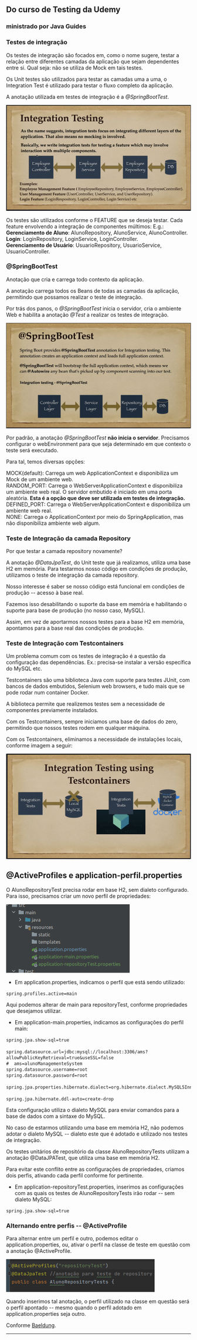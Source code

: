 ## Do curso de Testing da Udemy
### ministrado por Java Guides

### Testes de integração
Os testes de integração são focados em, como o nome sugere, testar a relação entre diferentes camadas da aplicação que sejam dependentes entre si. Qual seja: não se utiliza de Mock em tais testes.

Os Unit testes são utilizados para testar as camadas uma a uma, o Integration Test é utilizado para testar o fluxo completo da aplicação.

A anotação utilizada em testes de integração é a *@SpringBootTest*.

<img src="images/img.png">

Os testes são utilizados conforme o FEATURE que se deseja testar. Cada feature envolvendo a integração de componentes múltimos: E.g.: <br> 
**Gerenciamento de Aluno**: AlunoRepository, AlunoService, AlunoController. <br>
**Login**: LoginRepository, LoginService, LoginController. <br>
**Gerenciamento de Usuário**: UsuarioRepository, UsuarioService, UsuarioController.


### @SpringBootTest

Anotação que cria e carrega todo contexto da aplicação. 

A anotação carrega todos os Beans de todas as camadas da aplicação, permitindo que possamos realizar o teste de integração.

Por trás dos panos, o *@SpringBootTest* inicia o servidor, cria o ambiente Web e habilita a anotação *@Test* a realizar os testes de integração.

<img src="images/img_1.png">

Por padrão, a anotação *@SpringBootTest* **não inicia o servidor**. Precisamos configurar o webEnvironment para que seja determinado em que contexto o teste será executado.

Para tal, temos diversas opções:

MOCK(default): Carrega um web ApplicationContext e disponibiliza um Mock de um ambiente web. <br>
RANDOM_PORT: Carrega o WebServerApplicationContext e disponibiliza um ambiente web real. O servidor embutido é iniciado em uma porta aleatória. **Esta é a opção que deve ser utilizada em testes de integração.**<br>
DEFINED_PORT: Carrega o WebServerApplicationContext e disponibiliza um ambiente web real. <br>
NONE: Carrega o ApplicationContext por meio do SpringApplication, mas não disponibiliza ambiente web algum.

### Teste de Integração da camada Repository
Por que testar a camada repository novamente?

A anotação *@DataJpaTest*, do Unit teste que já realizamos, utiliza uma base H2 em memória. 
Para testarmos nosso código em condições de produção, utilizamos o teste de integração da camada repository.

Nosso interesse é saber se nosso código está funcional em condições de produção -- acesso à base real.

Fazemos isso desabilitando o suporte da base em memória e habilitando o suporte para base de produção (no nosso caso, MySQL).

Assim, em vez de aportarmos nossos testes para a base H2 em memória, apontamos para a base real das condições de produção.


### Teste de Integração com Testcontainers
Um problema comum com os testes de integração é a questão da configuração das dependências. Ex.: precisa-se instalar a versão específica do MySQL etc.

Testcontainers são uma biblioteca Java com suporte para testes JUnit, com bancos de dados embutidos, Selenium web browsers, e tudo mais que se pode rodar num container Docker.

A biblioteca permite que realizemos testes sem a necessidade de componentes previamente instalados. 

Com os Testcontainers, sempre iniciamos uma base de dados do zero, permitindo que nossos testes rodem em qualquer máquina.

Com os Testcontainers, eliminamos a necessidade de instalações locais, conforme imagem a seguir:

<img src="images/img_3.png">

## @ActiveProfiles e application-perfil.properties

O AlunoRepositoryTest precisa rodar em base H2, sem dialeto
configurado. Para isso, precisamos criar um novo perfil
de propriedades:

![img.png](images/img_4.png)

* Em application.properties, indicamos o perfil que está sendo utilizado:

```properties
spring.profiles.active=main
```

Aqui podemos alterar de main para repositoryTest, conforme propriedades que desejamos utilizar.

* Em application-main.properties, indicamos as configurações do perfil main:

```properties
spring.jpa.show-sql=true

spring.datasource.url=jdbc:mysql://localhost:3306/ams?allowPublicKeyRetrieval=true&useSSL=false
#  ams=alunoManagementeSystem
spring.datasource.username=root
spring.datasource.password=root

spring.jpa.properties.hibernate.dialect=org.hibernate.dialect.MySQL5InnoDBDialect

spring.jpa.hibernate.ddl-auto=create-drop

```

Esta configuração utiliza o dialeto MySQL para enviar comandos para a base de dados com a sintaxe do MySQL.

No caso de estarmos utilizando uma base em memória H2, não podemos adotar o dialeto MySQL --
dialeto este que é adotado e utilizado nos testes de integração.

Os testes unitários de repositório da classe AlunoRepositoryTests utilizam a anotação @DataJPATest, que utiliza uma base em memória H2.

Para evitar este conflito entre as configurações de propriedades, criamos dois perfis, ativando cada perfil conforme for pertinente.

* Em application-repositoryTest.properties, inserimos as configurações com as
quais os testes de AlunoRepositoryTests irão rodar -- sem dialeto MySQL:

```properties
spring.jpa.show-sql=true
```

### Alternando entre perfis -- @ActiveProfile

Para alternar entre um perfil e outro, podemos editar o application.properties, ou, 
ativar o perfil na classe de teste em questão com a anotação @ActiveProfile.

![img.png](img.png)

Quando inserimos tal anotação, o perfil utilizado na classe em questão será o perfil
apontado -- mesmo quando o perfil adotado em application.properties seja outro.

Conforme [Baeldung](https://www.baeldung.com/spring-profiles).

------
